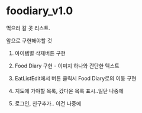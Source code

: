 # foodiary_v1.0
먹으러 갈 곳 리스트.

앞으로 구현해야할 것 
1. 아이템별 삭제버튼 구현
2. Food Diary 구현 - 이미지 하나와 간단한 텍스트
3. EatListEdit에서 버튼 클릭시 Food Diary로의 이동 구현

4. 지도에 가야할 목록, 갔다온 목록 표시..일단 나중에 
5. 로그인, 친구추가.. 이건 나중에
